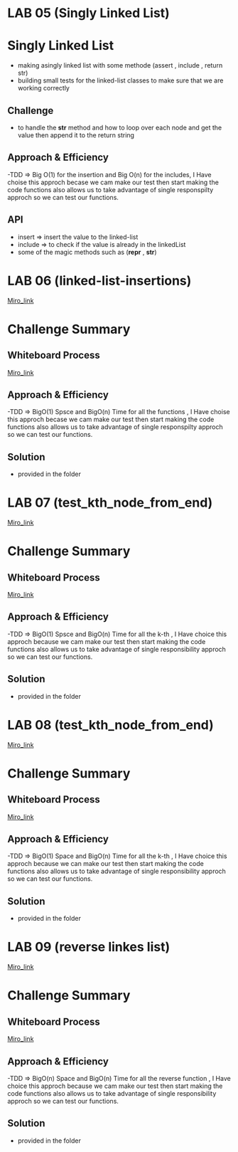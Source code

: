 # LAB 05 (Singly Linked List)
# Singly Linked List
<!-- Short summary or background information -->
- making asingly linked list with some methode (assert , include , return str)
- building small tests for the linked-list classes to make sure that we are working correctly

## Challenge
<!-- Description of the challenge -->
- to handle the __str__ method and how to loop over each node and get the value then append it to the return string

## Approach & Efficiency
<!-- What approach did you take? Why? What is the Big O space/time for this approach? -->
-TDD => Big O(1) for the insertion and Big O(n) for the includes, I Have choise this approch becase we cam make our test then start making the code functions also allows us to take advantage of single responspilty approch so we can test our functions.

## API
<!-- Description of each method publicly available to your Linked List -->
- insert => insert the value to the linked-list
- include => to check if the value is already in the linkedList
- some of the magic methods such as (__repr__ , __str__)

# LAB 06 (linked-list-insertions)

[Miro_link](https://miro.com/app/board/o9J_l3msfqo=/)

# Challenge Summary
<!-- Adding features to the Linked List (append , insert befor , insert after )-->

## Whiteboard Process
<!-- Embedded whiteboard image -->
[Miro_link](https://miro.com/app/board/o9J_l3msfqo=/)

## Approach & Efficiency
<!-- What approach did you take? Why? What is the Big O space/time for this approach? -->
-TDD => BigO(1) Spsce and BigO(n) Time  for all the functions , I Have choise this approch becase we cam make our test then start making the code functions also allows us to take advantage of single responspilty approch so we can test our functions.

## Solution
<!-- Show how to run your code, and examples of it in action -->
- provided in the folder



# LAB 07 (test_kth_node_from_end)

[Miro_link](https://miro.com/app/board/o9J_l3msfqo=/)

# Challenge Summary
<!-- 
- making a function inside class linked list name append and this functions takes a value 
- append that item to the end of the linked list
- loop to the end of the linked list using current.next thats allowed you to get the current as the last node and makes it faster )-->

## Whiteboard Process
<!-- Embedded whiteboard image -->
[Miro_link](https://miro.com/app/board/o9J_l3msfqo=/)

## Approach & Efficiency
<!-- What approach did you take? Why? What is the Big O space/time for this approach? -->
-TDD => BigO(1) Spsce and BigO(n) Time  for all the k-th , I Have choice this approch because we cam make our test then start making the code functions also allows us to take advantage of single responsibility approch so we can test our functions.

## Solution
<!-- Show how to run your code, and examples of it in action -->
- provided in the folder


# LAB 08 (test_kth_node_from_end)

[Miro_link](https://miro.com/app/board/o9J_l3msfqo=/)

# Challenge Summary
<!-- 
- making afunction inside class linked list called zip_list that take two lists as input then return the merged list)-->

## Whiteboard Process
<!-- Embedded whiteboard image -->
[Miro_link](https://miro.com/app/board/o9J_l3msfqo=/)

## Approach & Efficiency
<!-- What approach did you take? Why? What is the Big O space/time for this approach? -->
-TDD => BigO(1) Space and BigO(n) Time  for all the k-th , I Have choice this approch because we can make our test then start making the code functions also allows us to take advantage of single responsibility approch so we can test our functions.

## Solution
<!-- Show how to run your code, and examples of it in action -->
- provided in the folder


# LAB 09 (reverse linkes list)

[Miro_link](https://miro.com/app/board/o9J_l3msfqo=/)

# Challenge Summary
<!-- 
-add a function that can take a linked kist then return that linked list reversed 

- making a function inside class linked list 
- that function loop over the given linked list to reach the None and each time its insert current node to the new list
- make sure the linked list is not empty
)-->

## Whiteboard Process
<!-- Embedded whiteboard image -->
[Miro_link](https://miro.com/app/board/o9J_l3msfqo=/)

## Approach & Efficiency
<!-- What approach did you take? Why? What is the Big O space/time for this approach? -->
-TDD => BigO(n) Space and BigO(n) Time  for all the reverse function , I Have choice this approch because we cam make our test then start making the code functions also allows us to take advantage of single responsibility approch so we can test our functions.

## Solution
<!-- Show how to run your code, and examples of it in action -->
- provided in the folder